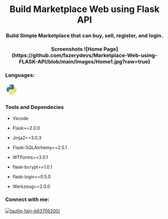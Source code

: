 <h1 align="center">Build Marketplace Web using Flask API</h1>
<h3 align="center">Build Simple Marketplace that can buy, sell, register, and login.</h3>

<h3 align="center">Screenshots
![Home Page](https://github.com/fazerydevs/Marketplace-Web-using-FLASK-API/blob/main/Images/Home1.jpg?raw=true)
</h3>

<h3 align="left">Languages:</h3>
 
 <a href="https://www.python.org" target="_blank" rel="noreferrer"> <img src="https://raw.githubusercontent.com/devicons/devicon/master/icons/python/python-original.svg" alt="python" width="40" height="40"/> </a>

<h3> Tools and Dependecies </h3>

- Vscode 

- Flask==2.0.0

- Jinja2==3.0.3

- Flask-SQLAlchemy==2.5.1

- WTForms==3.0.1

- flask-bcrypt==1.0.1

- flask-login==0.5.0

- Werkzeug==2.0.0





<h3 align="left">Connect with me:</h3>
<p align="left">
<a href="https://linkedin.com/in/taufiq-fajri-b63706200/" target="blank"><img align="center" src="https://raw.githubusercontent.com/rahuldkjain/github-profile-readme-generator/master/src/images/icons/Social/linked-in-alt.svg" alt="taufiq-fajri-b63706200/" height="30" width="40" /></a>
</p>
